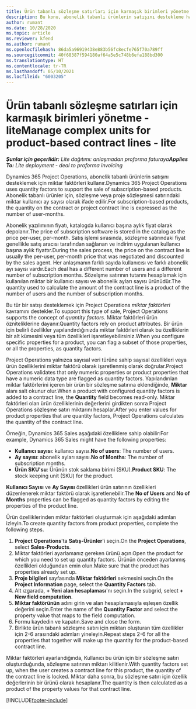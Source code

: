```yaml
---
title: Ürün tabanlı sözleşme satırları için karmaşık birimleri yönetme - lite
description: Bu konu, abonelik tabanlı ürünlerin satışını destekleme hakkında bilgi sağlar.
author: rumant
ms.date: 10/28/2020
ms.topic: article
ms.reviewer: kfend
ms.author: rumant
ms.openlocfilehash: 86da5a96919438e883b56fc8ecfe765f70a789ff
ms.sourcegitcommit: 40f68387f594180af64a5e5c748b6efa188bd300
ms.translationtype: HT
ms.contentlocale: tr-TR
ms.lasthandoff: 05/10/2021
ms.locfileid: "6003205"
---
```

# <a name="manage-complex-units-for-product-based-contract-lines---lite"></a><span data-ttu-id="9f24b-103">Ürün tabanlı sözleşme satırları için karmaşık birimleri yönetme - lite</span><span class="sxs-lookup"><span data-stu-id="9f24b-103">Manage complex units for product-based contract lines - lite</span></span>

<span data-ttu-id="9f24b-104">_**Şunlar için geçerlidir:** Lite dağıtımı: anlaşmadan proforma faturaya_</span><span class="sxs-lookup"><span data-stu-id="9f24b-104">_**Applies To:** Lite deployment - deal to proforma invoicing_</span></span>

<span data-ttu-id="9f24b-105">Dynamics 365 Project Operations, abonelik tabanlı ürünlerin satışını desteklemek için miktar faktörleri kullanır.</span><span class="sxs-lookup"><span data-stu-id="9f24b-105">Dynamics 365 Project Operations uses quantity factors to support the sale of subscription-based products.</span></span> <span data-ttu-id="9f24b-106">Abonelik tabanlı ürünler için, sözleşme veya proje sözleşmesi satırındaki miktar kullanıcı ay sayısı olarak ifade edilir.</span><span class="sxs-lookup"><span data-stu-id="9f24b-106">For subscription-based products, the quantity on the contract or project contract line is expressed as the number of user-months.</span></span>

<span data-ttu-id="9f24b-107">Abonelik yazılımının fiyatı, katalogda kullanıcı başına aylık fiyat olarak depolanır.</span><span class="sxs-lookup"><span data-stu-id="9f24b-107">The price of subscription software is stored in the catalog as the price per-user, per-month.</span></span> <span data-ttu-id="9f24b-108">Satış işlemi sırasında, sözleşme satırındaki fiyat genellikle satış aracısı tarafından sağlanan ve indirim uygulanan kullanıcı başına aylık fiyattır.</span><span class="sxs-lookup"><span data-stu-id="9f24b-108">During the sales process, the price on the contract line is usually the per-user, per-month price that was negotiated and discounted by the sales agent.</span></span> <span data-ttu-id="9f24b-109">Her anlaşmanın farklı sayıda kullanıcısı ve farklı abonelik ayı sayısı vardır.</span><span class="sxs-lookup"><span data-stu-id="9f24b-109">Each deal has a different number of users and a different number of subscription months.</span></span> <span data-ttu-id="9f24b-110">Sözelşme satırının tutarını hesaplamak için kullanılan miktar bir kullanıcı sayısı ve abonelik ayları sayısı ürünüdür.</span><span class="sxs-lookup"><span data-stu-id="9f24b-110">The quantity used to calculate the amount of the contract line is a product of the number of users and the number of subscription months.</span></span>

<span data-ttu-id="9f24b-111">Bu tür bir satışı desteklemek için Project Operations *miktar faktörleri* kavramını destekler.</span><span class="sxs-lookup"><span data-stu-id="9f24b-111">To support this type of sale, Project Operations supports the concept of *quantity factors*.</span></span> <span data-ttu-id="9f24b-112">Miktar faktörleri ürün özniteliklerine dayanır.</span><span class="sxs-lookup"><span data-stu-id="9f24b-112">Quantity factors rely on product attributes.</span></span> <span data-ttu-id="9f24b-113">Bir ürün için belirli özellikler yapılandırdığınızda miktar faktörleri olarak bu özelliklerin bir alt kümesini veya tüm özellikleri işaretleyebilirsiniz.</span><span class="sxs-lookup"><span data-stu-id="9f24b-113">When you configure specific properties for a product, you can flag a subset of those properties, or all the properties, as quantity factors.</span></span>

<span data-ttu-id="9f24b-114">Project Operations yalnızca sayısal veri türüne sahip sayısal özellikleri veya ürün özelliklerini miktar faktörü olarak işaretlenmiş olarak doğrular.</span><span class="sxs-lookup"><span data-stu-id="9f24b-114">Project Operations validates that only numeric properties or product properties that have a numeric data type are flagged as quantity factors.</span></span> <span data-ttu-id="9f24b-115">Yapılandırılan miktar faktörlerini içeren bir ürün bir sözleşme satırına eklendiğinde, **Miktar** alanı salt okunur olur.</span><span class="sxs-lookup"><span data-stu-id="9f24b-115">When a product with configured quantity factors is added to a contract line, the **Quantity** field  becomes read-only.</span></span> <span data-ttu-id="9f24b-116">Miktar faktörleri olan ürün özelliklerinin değerlerini girdikten sonra Project Operations sözleşme satırı miktarını hesaplar.</span><span class="sxs-lookup"><span data-stu-id="9f24b-116">After you enter values for product properties that are quantity factors, Project Operations calculates the quantity of the contract line.</span></span>

<span data-ttu-id="9f24b-117">Örneğin, Dynamics 365 Sales aşağıdaki özelliklere sahip olabilir:</span><span class="sxs-lookup"><span data-stu-id="9f24b-117">For example, Dynamics 365 Sales might have the following properties:</span></span>

- <span data-ttu-id="9f24b-118">**Kullanıcı sayısı**: kullanıcı sayısı.</span><span class="sxs-lookup"><span data-stu-id="9f24b-118">**No of users**: The number of users.</span></span>
- <span data-ttu-id="9f24b-119">**Ay sayısı**: abonelik ayları sayısı.</span><span class="sxs-lookup"><span data-stu-id="9f24b-119">**No of Months**: The number of subscription months.</span></span>
- <span data-ttu-id="9f24b-120">**Ürün SKU'su**: Ürünün stok saklama birimi (SKU).</span><span class="sxs-lookup"><span data-stu-id="9f24b-120">**Product SKU**: The stock keeping unit (SKU) for the product.</span></span>

<span data-ttu-id="9f24b-121">**Kullanıcı Sayısı** ve **Ay Sayısı** özellikleri ürün satırının özellikleri düzenlenerek miktar faktörü olarak işaretlenebilir.</span><span class="sxs-lookup"><span data-stu-id="9f24b-121">The **No of Users** and **No of Months** properties can be flagged as quantity factors by editing the properties of the product line.</span></span>

<span data-ttu-id="9f24b-122">Ürün özelliklerinden miktar faktörleri oluşturmak için aşağıdaki adımları izleyin.</span><span class="sxs-lookup"><span data-stu-id="9f24b-122">To create quantity factors from product properties, complete the following steps.</span></span>

1. <span data-ttu-id="9f24b-123">**Project Operations**'ta **Satış-Ürünler**'i seçin.</span><span class="sxs-lookup"><span data-stu-id="9f24b-123">On the **Project Operations**, select **Sales-Products**.</span></span>
2. <span data-ttu-id="9f24b-124">Miktar faktörleri ayarlamanız gereken ürünü açın.</span><span class="sxs-lookup"><span data-stu-id="9f24b-124">Open the product for which you need to set up quantity factors.</span></span> <span data-ttu-id="9f24b-125">Ürünün önceden ayarlanmış özellikleri olduğundan emin olun.</span><span class="sxs-lookup"><span data-stu-id="9f24b-125">Make sure that the product has properties already set up.</span></span>
3. <span data-ttu-id="9f24b-126">**Proje bilgileri** sayfasında **Miktar faktörleri** sekmesini seçin.</span><span class="sxs-lookup"><span data-stu-id="9f24b-126">On the **Project Information** page, select the **Quantity Factors** tab.</span></span>
4. <span data-ttu-id="9f24b-127">Alt ızgarada, **+ Yeni alan hesaplaması**'nı seçin.</span><span class="sxs-lookup"><span data-stu-id="9f24b-127">In the subgrid, select **+ New field computation**.</span></span>
5. <span data-ttu-id="9f24b-128">**Miktar faktörünün** adını girin ve alan hesaplamasıyla eşleşen özellik değerini seçin.</span><span class="sxs-lookup"><span data-stu-id="9f24b-128">Enter the name of the **Quantity Factor** and select the property value that maps to the field computation.</span></span>
6. <span data-ttu-id="9f24b-129">Formu kaydedin ve kapatın.</span><span class="sxs-lookup"><span data-stu-id="9f24b-129">Save and close the form.</span></span>
7. <span data-ttu-id="9f24b-130">Birlikte ürün tabanlı sözleşme satırı için miktarı oluşturan tüm özellikler için 2-6 arasındaki adımları yineleyin.</span><span class="sxs-lookup"><span data-stu-id="9f24b-130">Repeat steps 2-6 for all the properties that together will make up the quantity for the product-based contract line.</span></span>

<span data-ttu-id="9f24b-131">Miktar faktörleri ayarlandığında, Kullanıcı bu ürün için bir sözleşme satırı oluşturduğunda, sözleşme satırının miktarı kilitlenir.</span><span class="sxs-lookup"><span data-stu-id="9f24b-131">With quantity factors set up, when the user creates a contract line for this product, the quantity of the contract line is locked.</span></span> <span data-ttu-id="9f24b-132">Miktar daha sonra, bu sözleşme satırı için özellik değerlerinin bir ürünü olarak hesaplanır.</span><span class="sxs-lookup"><span data-stu-id="9f24b-132">The quantity is then calculated as a product of the property values for that contract line.</span></span>


[!INCLUDE[footer-include](../../includes/footer-banner.md)]